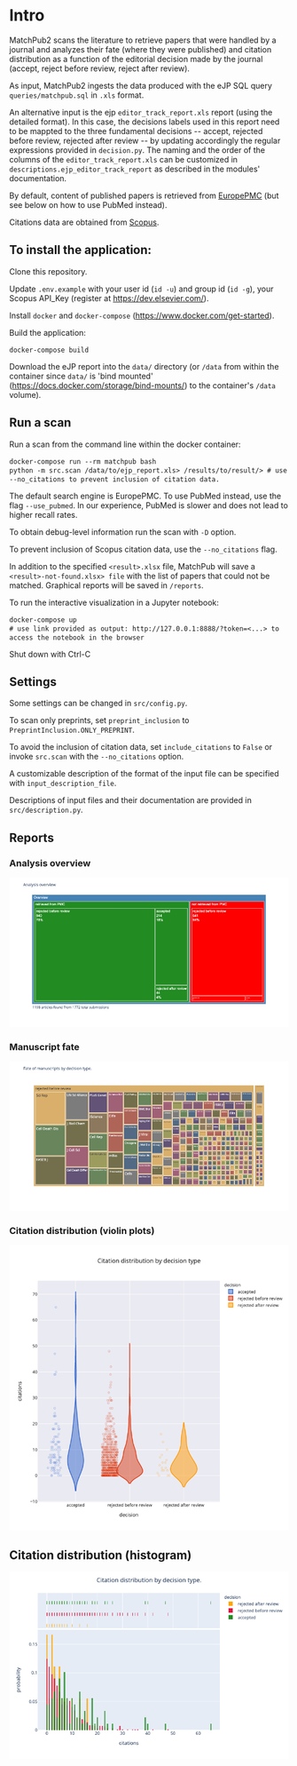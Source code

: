 # Intro

MatchPub2 scans the literature to retrieve papers that were handled by a journal and analyzes their fate (where they were published) and citation distribution as a function of the editorial decision made by the journal (accept, reject before review, reject after review).

As input, MatchPub2 ingests the data produced with the eJP SQL query `queries/matchpub.sql` in `.xls` format.

An alternative input is the ejp `editor_track_report.xls` report (using the detailed format). In this case, the decisions labels used in this report need to be mappted to the three fundamental decisions -- accept, rejected before review, rejected after review -- by updating accordingly the regular expressions provided in `decision.py`. The naming and the order of the columns of the `editor_track_report.xls` can be customized in `descriptions.ejp_editor_track_report` as described in the modules' documentation.

By default, content of published papers is retrieved from [EuropePMC](http://europepmc.org/) (but see below on how to use PubMed instead).

Citations data are obtained from [Scopus](https://www.elsevier.com/solutions/scopus).

## To install the application:

Clone this repository.

Update `.env.example` with your user id (`id -u`) and group id (`id -g`), your Scopus API_Key (register at https://dev.elsevier.com/).

Install `docker` and `docker-compose` (https://www.docker.com/get-started).

Build the application:

    docker-compose build

Download the eJP report into the `data/` directory (or `/data` from within the container since `data/` is 'bind mounted' (https://docs.docker.com/storage/bind-mounts/) to the container's `/data` volume).

## Run a scan

Run a scan from the command line within the docker container:

    docker-compose run --rm matchpub bash
    python -m src.scan /data/to/ejp_report.xls> /results/to/result/> # use --no_citations to prevent inclusion of citation data.

The default search engine is EuropePMC. To use PubMed instead, use the flag `--use_pubmed`. In our experience, PubMed is slower and does not lead to higher recall rates.

To obtain debug-level information run the scan with `-D` option.

To prevent inclusion of Scopus citation data, use the `--no_citations` flag.

In addition to the specified `<result>.xlsx` file, MatchPub will save a `<result>-not-found.xlsx> file` with the list of papers that could not be matched. Graphical reports will be saved in `/reports`.

To run the interactive visualization in a Jupyter notebook:

    docker-compose up
    # use link provided as output: http://127.0.0.1:8888/?token=<...> to access the notebook in the browser

Shut down with Ctrl-C

## Settings

Some settings can be changed in `src/config.py`. 

To scan only preprints, set `preprint_inclusion` to `PreprintInclusion.ONLY_PREPRINT`.

To avoid the inclusion of citation data, set `include_citations` to `False` or invoke `src.scan` with the `--no_citations` option.

A customizable description of the format of the input file can be specified with `input_description_file`.

Descriptions of input files and their documentation are provided in `src/description.py`.

## Reports

### Analysis overview

![Overview report](./img/overview-example.png)

### Manuscript fate

![Fate tapestry](./img/fate-tapestry.png)

### Citation distribution (violin plots)

![Citation distribution violin plot](./img/citation-distro-1.png)

## Citation distribution (histogram)

![Citation distribution histogram](./img/citation-distro-2.png)
